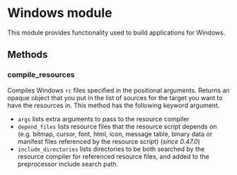 # Windows module

This module provides functionality used to build applications for
Windows.

## Methods

### compile_resources

Compiles Windows `rc` files specified in the positional
arguments. Returns an opaque object that you put in the list of
sources for the target you want to have the resources in. This method
has the following keyword argument.

- `args` lists extra arguments to pass to the resource compiler
- `depend_files` lists resource files that the resource script depends on
  (e.g. bitmap, cursor, font, html, icon, message table, binary data or manifest
  files referenced by the resource script) (*since 0.47.0*)
- `include_directories` lists directories to be both searched by the resource
  compiler for referenced resource files, and added to the preprocessor include
  search path.
